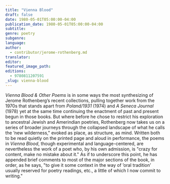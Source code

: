 ```yaml
---
title: "Vienna Blood"
draft: false
date: 1980-05-01T05:00:00-04:00
publication_date: 1980-05-01T05:00:00-04:00
subtitle:
genre: poetry
subgenre:
language:
author:
  - contributor/jerome-rothenberg.md
translator:
editor:
featured_image_path:
editions:
  - 9780811207591
_slug: vienna-blood
---
```


_Vienna Blood & Other Poems_ is in some ways the most synthesizing of Jerome Rothenberg’s recent collections, pulling together work from the 1970s that stands apart from _Poland/1931_ (1974) and _A Seneca Journal_ (1978) yet at the same time continuing the enactment of past and present begun in those books. But where before he chose to restrict his exploration to ancestral Jewish and Amerindian poetries, Rothenberg now takes us on a series of broader journeys through the collapsed landscape of what he calls the ’new wilderness," evoked as place, as structure, as mind. Written both to be read quietly on the printed page and aloud in performance, the poems in _Vienna Blood_, though experimental and language-centered, are nevertheless the work of a poet who, by his own admission, is "crazy for content, make no mistake about it." As if to underscore this point, he has appended brief comments to most of the major sections of the book, in order, as he says, "to give it some context in the way of ’oral tradition’ usually reserved for poetry readings, etc., a little of which I now commit to writing."

